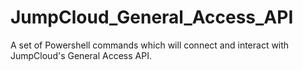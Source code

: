 # JumpCloud_General_Access_API

A set of Powershell commands which will connect and interact with JumpCloud's General Access API.
